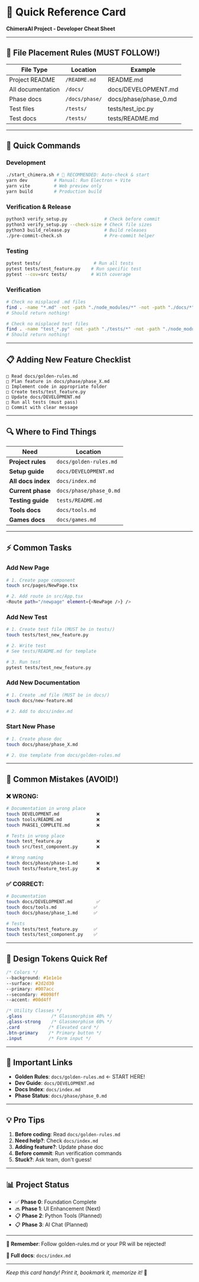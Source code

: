 # 🚀 Quick Reference Card

**ChimeraAI Project - Developer Cheat Sheet**

---

## 📂 File Placement Rules (MUST FOLLOW!)

| File Type | Location | Example |
|-----------|----------|---------|
| Project README | `/README.md` | README.md |
| All documentation | `/docs/` | docs/DEVELOPMENT.md |
| Phase docs | `/docs/phase/` | docs/phase/phase_0.md |
| Test files | `/tests/` | tests/test_ipc.py |
| Test docs | `/tests/` | tests/README.md |

---

## 🎯 Quick Commands

### Development
```bash
./start_chimera.sh # 🚀 RECOMMENDED: Auto-check & start
yarn dev          # Manual: Run Electron + Vite
yarn vite         # Web preview only
yarn build        # Production build
```

### Verification & Release
```bash
python3 verify_setup.py              # Check before commit
python3 verify_setup.py --check-size # Check file sizes
python3 build_release.py             # Build releases
./pre-commit-check.sh                # Pre-commit helper
```

### Testing
```bash
pytest tests/                    # Run all tests
pytest tests/test_feature.py    # Run specific test
pytest --cov=src tests/         # With coverage
```

### Verification
```bash
# Check no misplaced .md files
find . -name "*.md" -not -path "./node_modules/*" -not -path "./docs/*" -not -name "README.md" -not -path "./tests/*"
# Should return nothing!

# Check no misplaced test files
find . -name "test_*.py" -not -path "./tests/*" -not -path "./node_modules/*"
# Should return nothing!
```

---

## 📋 Adding New Feature Checklist

```
□ Read docs/golden-rules.md
□ Plan feature in docs/phase/phase_X.md
□ Implement code in appropriate folder
□ Create tests/test_feature.py
□ Update docs/DEVELOPMENT.md
□ Run all tests (must pass)
□ Commit with clear message
```

---

## 🔍 Where to Find Things

| Need | Location |
|------|----------|
| **Project rules** | `docs/golden-rules.md` |
| **Setup guide** | `docs/DEVELOPMENT.md` |
| **All docs index** | `docs/index.md` |
| **Current phase** | `docs/phase/phase_0.md` |
| **Testing guide** | `tests/README.md` |
| **Tools docs** | `docs/tools.md` |
| **Games docs** | `docs/games.md` |

---

## ⚡ Common Tasks

### Add New Page
```bash
# 1. Create page component
touch src/pages/NewPage.tsx

# 2. Add route in src/App.tsx
<Route path="/newpage" element={<NewPage />} />
```

### Add New Test
```bash
# 1. Create test file (MUST be in tests/)
touch tests/test_new_feature.py

# 2. Write test
# See tests/README.md for template

# 3. Run test
pytest tests/test_new_feature.py
```

### Add New Documentation
```bash
# 1. Create .md file (MUST be in docs/)
touch docs/new-feature.md

# 2. Add to docs/index.md
```

### Start New Phase
```bash
# 1. Create phase doc
touch docs/phase/phase_X.md

# 2. Use template from docs/golden-rules.md
```

---

## 🚨 Common Mistakes (AVOID!)

### ❌ WRONG:
```bash
# Documentation in wrong place
touch DEVELOPMENT.md              ❌
touch tools/README.md             ❌
touch PHASE1_COMPLETE.md          ❌

# Tests in wrong place  
touch test_feature.py             ❌
touch src/test_component.py       ❌

# Wrong naming
touch docs/phase/phase-1.md       ❌
touch tests/feature_test.py       ❌
```

### ✅ CORRECT:
```bash
# Documentation
touch docs/DEVELOPMENT.md         ✅
touch docs/tools.md              ✅
touch docs/phase/phase_1.md      ✅

# Tests
touch tests/test_feature.py      ✅
touch tests/test_component.py    ✅
```

---

## 🎨 Design Tokens Quick Ref

```css
/* Colors */
--background: #1e1e1e
--surface: #2d2d30
--primary: #007acc
--secondary: #0098ff
--accent: #00d4ff

/* Utility Classes */
.glass           /* Glassmorphism 40% */
.glass-strong    /* Glassmorphism 60% */
.card           /* Elevated card */
.btn-primary    /* Primary button */
.input          /* Form input */
```

---

## 🔗 Important Links

- **Golden Rules**: `docs/golden-rules.md` ← START HERE!
- **Dev Guide**: `docs/DEVELOPMENT.md`
- **Docs Index**: `docs/index.md`
- **Phase Status**: `docs/phase/phase_0.md`

---

## 💡 Pro Tips

1. **Before coding**: Read `docs/golden-rules.md`
2. **Need help?**: Check `docs/index.md`
3. **Adding feature?**: Update phase doc
4. **Before commit**: Run verification commands
5. **Stuck?**: Ask team, don't guess!

---

## 📊 Project Status

- ✅ **Phase 0**: Foundation Complete
- 🔜 **Phase 1**: UI Enhancement (Next)
- 📋 **Phase 2**: Python Tools (Planned)
- 📋 **Phase 3**: AI Chat (Planned)

---

**🎯 Remember**: Follow golden-rules.md or your PR will be rejected!

**📖 Full docs**: `docs/index.md`

---

*Keep this card handy! Print it, bookmark it, memorize it!* 🚀
